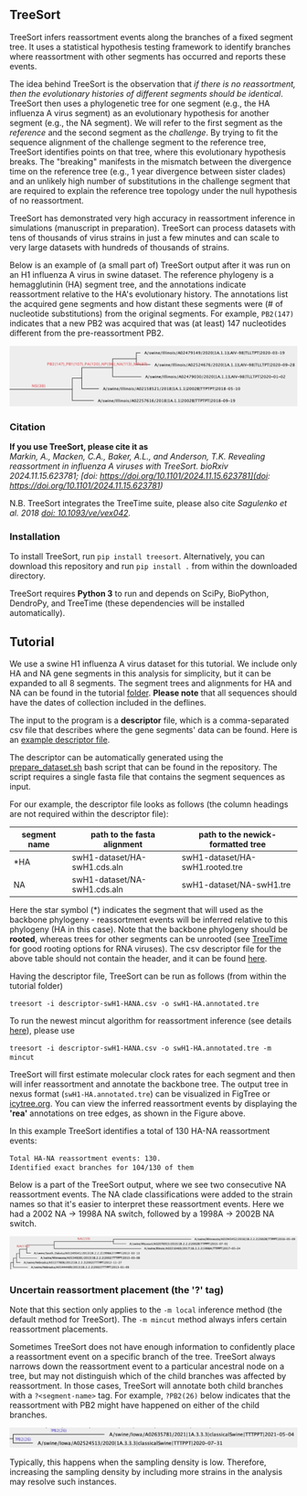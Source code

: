 ## TreeSort ##
TreeSort infers reassortment events along the branches of a fixed segment tree.
It uses a statistical hypothesis testing framework to identify branches where reassortment with other segments has occurred and reports these events.

The idea behind TreeSort is the observation that *if there is no reassortment, then the evolutionary histories of different segments should be identical*. TreeSort then uses a phylogenetic tree for one segment (e.g., the HA influenza A virus segment) as an evolutionary hypothesis for another segment (e.g., the NA segment). We will refer to the first segment as the *reference* and the second segment as the *challenge*. By trying to fit the sequence alignment of the challenge segment to the reference tree, TreeSort identifies points on that tree, where this evolutionary hypothesis breaks. The "breaking" manifests in the mismatch between the divergence time on the reference tree (e.g., 1 year divergence between sister clades) and an unlikely high number of substitutions in the challenge segment that are required to explain the reference tree topology under the null hypothesis of no reassortment.

TreeSort has demonstrated very high accuracy in reassortment inference in simulations (manuscript in preparation). TreeSort can process datasets with tens of thousands of virus strains in just a few minutes and can scale to very large datasets with hundreds of thousands of strains.

Below is an example of (a small part of) TreeSort output after it was run on an H1 influenza A virus in swine dataset. The reference phylogeny is a hemagglutinin (HA) segment tree, and the annotations indicate reassortment relative to the HA's evolutionary history. The annotations list the acquired gene segments and how distant these segments were (# of nucleotide substitutions) from the original segments. For example, `PB2(147)` indicates that a new PB2 was acquired that was (at least) 147 nucleotides different from the pre-reassortment PB2.
<center>
<img src="tutorial/figures/swH1-reassortment-ex1.png">
</center>

### Citation ###
**If you use TreeSort, please cite it as**</br>
*Markin, A., Macken, C.A., Baker, A.L., and Anderson, T.K. Revealing reassortment in influenza A viruses with TreeSort. bioRxiv 2024.11.15.623781; [doi: https://doi.org/10.1101/2024.11.15.623781](doi: https://doi.org/10.1101/2024.11.15.623781)*

N.B. TreeSort integrates the TreeTime suite, please also cite *Sagulenko et al. 2018 [doi: 10.1093/ve/vex042](https://doi.org/10.1093/ve/vex042).*

### Installation ###
To install TreeSort, run `pip install treesort`. Alternatively, you can download this repository and run `pip install .` from within the downloaded directory.

TreeSort requires **Python 3** to run and depends on SciPy, BioPython, DendroPy, and TreeTime (these dependencies will be installed automatically).

## Tutorial ##
We use a swine H1 influenza A virus dataset for this tutorial. We include only HA and NA gene segments in this analysis for simplicity, but it can be expanded to all 8 segments. The segment trees and alignments for HA and NA can be found in the tutorial [folder](tutorial/swH1-dataset/). **Please note** that all sequences should have the dates of collection included in the deflines.

The input to the program is a **descriptor** file, which is a comma-separated csv file that describes where the gene segments' data can be found. Here is an [example descriptor file](examples/descriptor-huH1N1-wgs.csv).

The descriptor can be automatically generated using the [prepare_dataset.sh](prepare_dataset.sh) bash script that can be found in the repository. The script requires a single fasta file that contains the segment sequences as input.

For our example, the descriptor file looks as follows (the column headings are not required within the descriptor file):

| segment name | path to the fasta alignment | path to the newick-formatted tree |
| --- | --- | --- |
| *HA | swH1-dataset/HA-swH1.cds.aln | swH1-dataset/HA-swH1.rooted.tre |
| NA | swH1-dataset/NA-swH1.cds.aln | swH1-dataset/NA-swH1.tre |


Here the star symbol (\*) indicates the segment that will used as the backbone phylogeny - reassortment events will be inferred relative to this phylogeny (HA in this case). Note that the backbone phylogeny should be **rooted**, whereas trees for other segments can be unrooted (see [TreeTime](https://github.com/neherlab/treetime) for good rooting options for RNA viruses).
The csv descriptor file for the above table should not contain the header, and it can be found [here](tutorial/descriptor-swH1-HANA.csv).

Having the descriptor file, TreeSort can be run as follows (from within the tutorial folder)
```
treesort -i descriptor-swH1-HANA.csv -o swH1-HA.annotated.tre
```
To run the newest mincut algorithm for reassortment inference (see details [here](https://github.com/flu-crew/TreeSort/releases/tag/0.3.0)), please use
```
treesort -i descriptor-swH1-HANA.csv -o swH1-HA.annotated.tre -m mincut
```

TreeSort will first estimate molecular clock rates for each segment and then will infer reassortment and annotate the backbone tree. The output tree in nexus format (`swH1-HA.annotated.tre`) can be visualized in FigTree or [icytree.org](https://icytree.org/). You can view the inferred reassortment events by displaying the **'rea'** annotations on tree edges, as shown in the Figure above.

In this example TreeSort identifies a total of 130 HA-NA reassortment events:
```
Total HA-NA reassortment events: 130.
Identified exact branches for 104/130 of them
```

Below is a part of the TreeSort output, where we see two consecutive NA reassortment events. The NA clade classifications were added to the strain names so that it's easier to interpret these reassortment events. Here we had a 2002 NA -> 1998A NA switch, followed by a 1998A -> 2002B NA switch.
<center>
<img src="tutorial/figures/swH1-reassortment-ex4.png">
</center>

### Uncertain reassortment placement (the '?' tag) ###
Note that this section only applies to the `-m local` inference method (the default method for TreeSort). The `-m mincut` method always infers certain reassortment placements.

Sometimes TreeSort does not have enough information to confidently place a reassortment event on a specific branch of the tree. TreeSort always narrows down the reassortment event to a particular ancestral node on a tree, but may not distinguish which of the child branches was affected by reassortment. In those cases, TreeSort will annotate both child branches with a `?<segment-name>` tag. For example, `?PB2(26)` below indicates that the reassortment with PB2 might have happened on either of the child branches.

<center>
<img src="tutorial/figures/swH1-reassortment-ex3.png">
</center>

Typically, this happens when the sampling density is low. Therefore, increasing the sampling density by including more strains in the analysis may resolve such instances.

